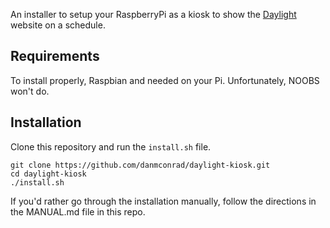 An installer to setup your RaspberryPi as a kiosk to show the [Daylight](https://github.com/danmconrad/daylight) website on a schedule.

## Requirements
To install properly, Raspbian and needed on your Pi. Unfortunately, NOOBS won't do.


## Installation
Clone this repository and run the `install.sh` file.

```
git clone https://github.com/danmconrad/daylight-kiosk.git
cd daylight-kiosk
./install.sh
```

If you'd rather go through the installation manually, follow the directions in the MANUAL.md file in this repo.
